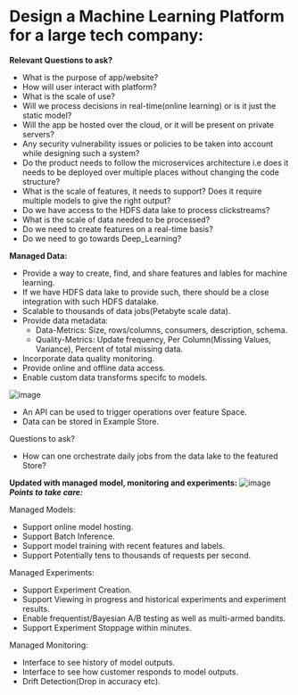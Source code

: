 # Design a Machine Learning Platform for a large tech company:

**Relevant Questions to ask?**
* What is the purpose of app/website?
* How will user interact with platform?
* What is the scale of use?
* Will we process decisions in real-time(online learning) or is it just the static model?
* Will the app be hosted over the cloud, or it will be present on private servers?
* Any security vulnerability issues or policies to be taken into account while designing such a system?
* Do the product needs to follow the microservices architecture i.e does it needs to be deployed over multiple places without changing the code structure?
* What is the scale of features, it needs to support? Does it require multiple models to give the right output?
* Do we have access to the HDFS data lake to process clickstreams?
* What is the scale of data needed to be processed?
* Do we need to create features on a real-time basis?
* Do we need to go towards Deep_Learning?

**Managed Data:** 
* Provide a way to create, find, and share features and lables for machine learning.
* If we have HDFS data lake to provide such, there should be a close integration with such HDFS datalake.
* Scalable to thousands of data jobs(Petabyte scale data).
* Provide data metadata:
	* Data-Metrics: Size, rows/columns, consumers, description, schema.
	* Quality-Metrics: Update frequency, Per Column(Missing Values, Variance), Percent of total missing data.
* Incorporate data quality monitoring.
* Provide online and offline data access.
* Enable custom data transforms specifc to models.

![image](https://user-images.githubusercontent.com/42828760/208073292-1b64a075-b6da-4dee-93fb-981b5ee8dc5f.png)

* An API can be used to trigger operations over feature Space.
* Data can be stored in Example Store.

Questions to ask?
* How can one orchestrate daily jobs from the data lake to the featured Store?

**Updated with managed model, monitoring and experiments:**
![image](https://user-images.githubusercontent.com/42828760/208108311-cc87c444-b504-473b-8c18-d0224caab07d.png)
   ***Points to take care:***

Managed Models:
 * Support online model hosting.
 * Support Batch Inference.
 * Support model training with recent features and labels.
 * Support Potentially tens to thousands of requests per second.

Managed Experiments:
 * Support Experiment Creation.
 * Support Viewing in progress and historical experiments and experiment results.
 * Enable frequentist/Bayesian A/B testing as well as multi-armed bandits.
 * Support Experiment Stoppage within minutes.

Managed Monitoring:
 * Interface to see history of model outputs.
 * Interface to see how customer responds to model outputs.
 * Drift Detection(Drop in accuracy etc).







	
